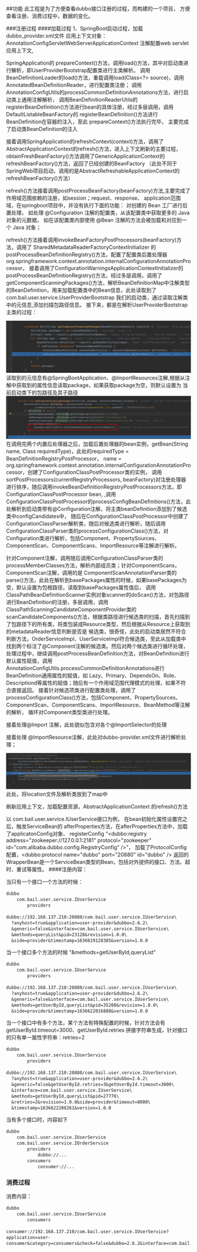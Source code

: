 ##功能
此工程是为了方便查看dubbo接口注册的过程，而构建的一个项目，
方便查看注册、消费过程中，数据的变化。

###注册过程
####加载过程
1、SpringBoot启动过程，加载dubbo_provider.xml文件
应用上下文对象：AnnotationConfigServletWebServerApplicationContext 注解配置web servlet应用上下文,

SpringApplication的 prepareContext()方法，调用load()方法，其中对启动类进行解析，即UserProviderBootstrap配置类进行主类解析。
调用BeanDefinitionLoader的load()方法，重载调用load(Class<?> source)，调用AnnotatedBeanDefinitionReader，进行配置类注册；
调用AnnotationConfigUtils的processCommonDefinitionAnnotations方法，进行启动类上通用注解解析，
调用BeanDefinitionReaderUtils的registerBeanDefinition()方法进行bean的具体注册，经过多层调用，调用DefaultListableBeanFactory的
registerBeanDefinition()方法进行BeanDefinition在容器的注入，至此 prepareContext()方法执行完毕，
主要完成了启动类BeanDefinition的注入

接着调用SpringApplication的refreshContext(context)方法，调用了AbstractApplicationContext的refresh()方法，进入上下文刷新的主要过程，
obtainFreshBeanFactory()方法调用了GenericApplicationContext的refreshBeanFactory()方法，返回了已经创建的BeanFactory
（此处不同于SpringWeb项目启动，调用的是AbstractRefreshableApplicationContext的refreshBeanFactory()方法）

refresh()方法接着调用postProcessBeanFactory(beanFactory)方法,主要完成了作用域范围依赖的注册，如session；request、response、
application范围域，在springboot项目中，并没有执行下面的功能： 对创建的 Bean 工厂进行后置处理，
如处理 @Configuration 注解的配置类，从该配置类中获取更多的 Java 对象的元数据，
如在该配置类内部使用 @Bean 注解的方法会被加载和对应到一个 Java 对象；

refresh()方法接着调用invokeBeanFactoryPostProcessors(beanFactory)方法，调用了 SharedMetadataReaderFactoryContextInitializer
的postProcessBeanDefinitionRegistry()方法，配置了配置类后置处理器org.springframework.context.annotation.internalConfigurationAnnotationProcessor，
接着调用了ConfigurationWarningsApplicationContextInitializer的postProcessBeanDefinitionRegistry()方法，经过多层调用，调用了
getComponentScanningPackages()方法，解析BeanDefinitionMap中注解类型的BeanDefinition，用来加载配置类中的Bean信息，此处读取到了com.bail.user.service.UserProviderBootstrap
我们的启动类，通过读取注解类中的元信息,添加扫描包路径信息。
接下来，都是在解析UserProviderBootstrap主类的过程：

![img.png](img.png)
读取到的元信息有@SpringBootApplication、@ImportResources注解,根据从注解中获取到的属性信息读取package，如果获取package为空，则默认设置为
当前启动类下的包路径及其子路径
![img_1.png](img/img_1.png)
在调用完两个内置后处理器之后，加载后置处理器的bean实例，getBean(String name, Class<T> requiredType)，此处的requiredType = BeanDefinitionRegistryPostProcessor，
name = org.springframework.context.annotation.internalConfigurationAnnotationProcessor，创建了ConfigurationClassPostProcessor类的实例，
调用sortPostProcessors(currentRegistryProcessors, beanFactory)对注册处理器进行排序，随后调用invokeBeanDefinitionRegistryPostProcessors方法，即ConfigurationClassPostProcessor bean,
,调用ConfigurationClassPostProcessor的processConfigBeanDefinitions()方法，此处解析到启动类带有@Configuration注解，将主类beanDefinition添加到了候选类中configCandidates中，
随后在ConfigurationClassPostProcessor中创建了ConfigurationClassParser解析类，随后对候选类进行解析，随后调用ConfigurationClassParser类的processConfigurationClass()方法，对
Configuration类进行解析，包括Component、PropertySources、ComponentScan、ComponentScans、ImportResource等注解进行解析。

针对Component注解，调用随后调用ConfigurationClassParser类的processMemberClasses方法，解析内部成员类；针对ComponentScans，ComponentScan注解，调用的是
ComponentScanAnnotationParser类的parse()方法，此处在解析到basePackages属性的时候，如果basePackages为空，默认设置为包根路径，读取到basePackages属性值后，
调用ClassPathBeanDefinitionScanner实例对象scanner的doScan()方法，对包路径进行BeanDefinition的注册，多层调用，调用ClassPathScanningCandidateComponentProvider类的
scanCandidateComponents()方法，根据类路径进行候选类的扫描，首先扫描到了包路径下的所有类，将类包装成Resource类型，然后根据从Resource上获取到的metadataReader信息判断是否是
候选类，很奇怪，此处的启动类居然不符合判断方法，OrderServiceImpl、UserServiceImpl符合候选类，至此从加载类中找到两个标注了@Component注解的候选类。然后对两个候选类进行循环处理，
处理过程中，继续调用postProcessBeanDefinition方法，对BeanDefinition进行默认属性赋值，调用AnnotationConfigUtils.processCommonDefinitionAnnotations进行BeanDefinition通用属性的赋值，如
Lazy、Primary、DependsOn、Role、Descriptiond等属性的赋值；随后有一个作用域范围代理模式的处理，如果不符合直接返回。
接着针对候选项类进行配置类处理，调用了processConfigurationClass()方法，包括Component、PropertySources、ComponentScan、ComponentScans、ImportResource、BeanMethod等注解的解析，
循环对Component类型类进行处理。

接着处理@Import 注解，此处貌似包含对各个@ImportSelector的处理

接着处理 @ImportResource注解，此处对dubbo-provider.xml文件进行解析处理；

![img2](img\img2.png)
此处，将location文件及解析类放到了map中

刷新应用上下文，加载配置资源，AbstractApplicationContext 的refresh()方法

以 com.bail.user.service.IUserService接口为例，
在bean初始化属性设置完之后，触发ServiceBean的 afterProperties方法，在afterProperties方法中，加载了applicatonConfig对象、
registerConfig “<dubbo:registry address="zookeeper://127.0.0.1:2181" protocol="zookeeper" id="com.alibaba.dubbo.config.RegistryConfig" />”，
加载了ProtocolConfig配置，<dubbo:protocol name="dubbo" port="20880" id="dubbo" /> 返回的WrapperBean是一个ServiceBean类型的Bean，包括对外提供的接口、方法、超时、重试等属性。
####注册内容：

当只有一个接口一个方法的时候：
```properties
dubbo
    com.bail.user.service.IUserService
        providers
            dubbo://192.168.137.210:20880/com.bail.user.service.IUserService\
  ?anyhost=true&application=user-provider&dubbo=2.6.2\
  &generic=false&interface=com.bail.user.service.IUserService\
  &methods=queryList&pid=23128&revision=1.0.0\
  &side=provider&timestamp=1636619128385&version=1.0.0
```
当一个接口多个方法的时候 "&methods=getUserById,queryList"
```properties
dubbo
    com.bail.user.service.IUserService
        providers
            dubbo://192.168.137.210:20880/com.bail.user.service.IUserService\
  ?anyhost=true&application=user-provider&dubbo=2.6.2\
  &generic=false&interface=com.bail.user.service.IUserService\
  &methods=getUserById,queryList&pid=35280&revision=1.0.0\
  &side=provider&timestamp=1636622016888&version=1.0.0
```
当一个接口中有多个方法，某个方法有特殊配置的时候，针对方法会有getUserById.timeout=3000、getUserById.retries
拼接字符串生成，针对接口的只有单一属性字符串：retries=2
```properties
dubbo
    com.bail.user.service.IUserService
        providers
            dubbo://192.168.137.210:20880/com.bail.user.service.IUserService\
  ?anyhost=true&application=user-provider&dubbo=2.6.2\
  &generic=false&getUserById.retries=3&getUserById.timeout=3000\
  &interface=com.bail.user.service.IUserService\
  &methods=getUserById,queryList&pid=27776\
  &retries=2&revision=1.0.0&side=provider&timeout=8000\
  &timestamp=1636622208261&version=1.0.0
```
当有多个接口时，内容如下
```properties
dubbo
    com.bail.user.service.IUserService
    com.bail.user.service.IOrderService
        providers
            dubbo://...
        consumers
            consumer://...
```
### 消费过程
消费内容：
```properties
dubbo
    com.bail.user.service.IUserService
        consumers
            consumer://192.168.137.210/com.bail.user.service.IUserService?application=user-consumer&category=consumers&check=false&dubbo=2.6.2&interface=com.bail.user.service.IUserService&methods=getUserById,queryList&pid=39836&revision=1.0.0&side=consumer&timestamp=1636623061459&version=1.0.0
```